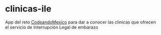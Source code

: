 clinicas-ile
============

App del reto <a href="http://codeandomexico.org/organizaciones/15/retos/63-conoce-sobre-clinicas-que-dan-servicio-de-interrupcion-legal-del-embarazo">CodeandoMexico</a> para dar a conocer las clinicas que ofrecen el servicio de Interrupción Legal de embarazo


